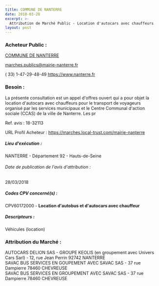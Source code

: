 ```yaml
---
title: COMMUNE DE NANTERRE
date: 2018-03-28
excerpt: >-
  Attribution de Marché Public - Location d'autocars avec chauffeurs
layout: post
---
```


### Acheteur Public : 
<a href="/acheteur-33/siren-219200508"> COMMUNE DE NANTERRE</a><br/>



marches.publics@mairie-nanterre.fr

( 33) 1-47-29-48-49
https://www.nanterre.fr
### Besoin :

La présente consultation est un appel d'offres ouvert qui a pour objet la location d'autocars avec chauffeurs pour le transport de voyageurs organisé par les services municipaux et le Centre Communal d'action sociale (CCAS) de la ville de Nanterre. Les pr

Ref. avis : 18-32113

URL Profil Acheteur : https://marches.local-trust.com/mairie-nanterre

##### Lieu d'exécution :

NANTERRE - Département 92 - Hauts-de-Seine

###### Date de publication de l'avis d'attribution : 
28/03/2018

##### Codes CPV concerné(s) :
CPV60172000 - **Location d'autobus et d'autocars avec chauffeur** <br/>

##### Descripteurs :
Véhicules (location) <br/>

### Attribution du Marché :
AUTOCARS DELION SAS - GROUPE KEOLIS (en groupement avec Univers Cars Sarl) - 12, rue Jean Perrin 92742 NANTERRE <br/>
SAVAC BUS SERVICES EN GOUPEMENT AVEC SAVAC SAS - 37 rue Dampierre 78460 CHEVREUSE <br/>
SAVAC BUS SERVICES EN GROUPEMENT AVEC SAVAC SAS - 37 rue Dampierre 78460 CHEVREUSE <br/>
